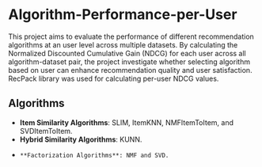 # Algorithm-Performance-per-User
This project aims to evaluate the performance of different recommendation algorithms at an user level across multiple datasets. By calculating the Normalized Discounted Cumulative Gain (NDCG) for each user across all algorithm-dataset pair, the project investigate whether selecting algorithm based on user can enhance recommendation quality and user satisfaction. RecPack library was used for calculating per-user NDCG values.

## Algorithms
- 	**Item Similarity Algorithms**: SLIM, ItemKNN, NMFItemToItem, and SVDItemToItem.
- 	**Hybrid Similarity Algorithms**: KUNN.
-	  **Factorization Algorithms**: NMF and SVD.

